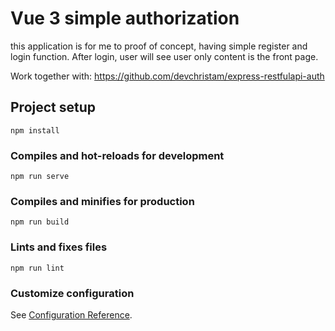 # Vue 3 simple authorization

this application is for me to proof of concept, having simple register and login function. After login, user will see user only content is the front page.

Work together with: https://github.com/devchristam/express-restfulapi-auth

## Project setup
```
npm install
```

### Compiles and hot-reloads for development
```
npm run serve
```

### Compiles and minifies for production
```
npm run build
```

### Lints and fixes files
```
npm run lint
```

### Customize configuration
See [Configuration Reference](https://cli.vuejs.org/config/).
